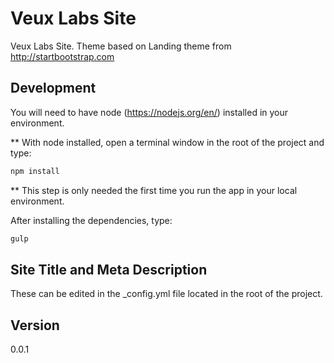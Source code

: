 # Veux Labs Site

Veux Labs Site.
Theme based on Landing theme from http://startbootstrap.com

## Development

You will need to have node (https://nodejs.org/en/) installed in your environment. 

** With node installed, open a terminal window in the root of the project and type:
```sh
npm install
```
** This step is only needed the first time you run the app in your local environment.

After installing the dependencies, type:
```sh
gulp
```
## Site Title and Meta Description
These can be edited in the _config.yml file located in the root of the project.

## Version
0.0.1
